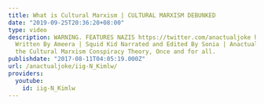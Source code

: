 ```yaml
---
title: What is Cultural Marxism | CULTURAL MARXISM DEBUNKED
date: "2019-09-25T20:36:20+08:00"
type: video
description: WARNING. FEATURES NAZIS https://twitter.com/anactualjoke https://patreon.com/anactualjoke
  Written By Ameera | Squid Kid Narrated and Edited By Sonia | Anactualjoke Debunking
  the Cultural Marxism Conspiracy Theory, Once and for all.
publishdate: "2017-08-11T04:05:19.000Z"
url: /anactualjoke/iig-N_Kimlw/
providers:
  youtube:
    id: iig-N_Kimlw
---
```

